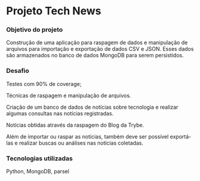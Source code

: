 # Projeto Tech News

### Objetivo do projeto
Construção de uma aplicação para raspagem de dados e manipulação de arquivos para importação e exportação de dados CSV e JSON. Esses dados são armazenados no banco de dados MongoDB para serem persistidos.

### Desafio

Testes com 90% de coverage;

Técnicas de raspagem e manipulação de arquivos.

Criação de um banco de dados de notícias sobre tecnologia e realizar algumas consultas nas notícias registradas.

Notícias obtidas através da raspagem do Blog da Trybe.

Além de importar ou raspar as notícias, também deve ser possível exportá-las e realizar buscas ou análises nas notícias coletadas.

### Tecnologias utilizadas
Python, MongoDB, parsel
